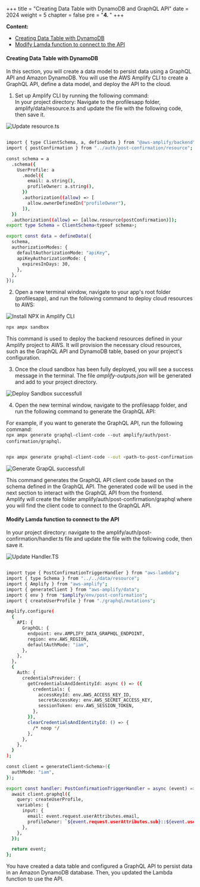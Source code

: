 +++
title = "Creating Data Table with DynamoDB and GraphQL API"
date = 2024
weight = 5
chapter = false
pre = "<b>4. </b>"
+++

**Content:**

-   [Creating Data Table with DynamoDB](#creating-data-table-with-dynamodb)
-   [Modify Lamda function to connect to the API](#modify-lamda-function-to-connect-to-the-api)

#### Creating Data Table with DynamoDB

In this section, you will create a data model to persist data using a GraphQL API and Amazon DynamoDB. You will use the AWS Amplify CLI to create a GraphQL API, define a data model, and deploy the API to the cloud.

1. Set up Amplify CLI by running the following command:  
   In your project directory:
   Navigate to the profilesapp folder, amplify/data/resource.ts and update the file with the following code, then save it.

![Update resource.ts](/images/workshop-setup/3_1_updateData.png?width=full)

```bash

import { type ClientSchema, a, defineData } from "@aws-amplify/backend";
import { postConfirmation } from "../auth/post-confirmation/resource";

const schema = a
  .schema({
    UserProfile: a
      .model({
        email: a.string(),
        profileOwner: a.string(),
      })
      .authorization((allow) => [
        allow.ownerDefinedIn("profileOwner"),
      ]),
  })
  .authorization((allow) => [allow.resource(postConfirmation)]);
export type Schema = ClientSchema<typeof schema>;

export const data = defineData({
  schema,
  authorizationModes: {
    defaultAuthorizationMode: "apiKey",
    apiKeyAuthorizationMode: {
      expiresInDays: 30,
    },
  },
});

```

2. Open a new terminal window, navigate to your app's root folder (profilesapp), and run the following command to deploy cloud resources to AWS:

![Install NPX in Amplify CLI](/images/workshop-setup/3.NPX.png?width=45pc)

```bash
npx ampx sandbox

```

This command is used to deploy the backend resources defined in your Amplify project to AWS. It will provision the necessary cloud resources, such as the GraphQL API and DynamoDB table, based on your project's configuration.

3.  Once the cloud sandbox has been fully deployed, you will see a success message in the terminal. The file _amplify-outputs.json_ will be generated and add to your project directory.

![Deploy Sandbox successfull](/images/workshop-setup/3.1_AddSandbox.png?width=full)

4. Open the new terminal window, navigate to the profilesapp folder, and run the following command to generate the GraphQL API:

For example, if you want to generate the GraphQL API, run the following command:  
`npx ampx generate graphql-client-code --out amplify/auth/post-confirmation/graphql`.

```bash

npx ampx generate graphql-client-code --out <path-to-post-confirmation-handler-dir>/graphql

```

![Generate GrapQL successfull](/images/workshop-setup/3.1_generateGrapQL1.png?width=full)

This command generates the GraphQL API client code based on the schema defined in the GraphQL API. The generated code will be used in the next section to interact with the GraphQL API from the frontend.  
Amplify will create the folder amplify/auth/post-confirmation/graphql where you will find the client code to connect to the GraphQL API.

#### Modify Lamda function to connect to the API

In your project directory: navigate to the amplify/auth/post-confirmation/handler.ts file and update the file with the following code, then save it.

![Update Handler.TS](/images/workshop-setup/2_1_updateHandlerTS.png?width=full)

```bash

import type { PostConfirmationTriggerHandler } from "aws-lambda";
import { type Schema } from "../../data/resource";
import { Amplify } from "aws-amplify";
import { generateClient } from "aws-amplify/data";
import { env } from "$amplify/env/post-confirmation";
import { createUserProfile } from "./graphql/mutations";

Amplify.configure(
  {
    API: {
      GraphQL: {
        endpoint: env.AMPLIFY_DATA_GRAPHQL_ENDPOINT,
        region: env.AWS_REGION,
        defaultAuthMode: "iam",
      },
    },
  },
  {
    Auth: {
      credentialsProvider: {
        getCredentialsAndIdentityId: async () => ({
          credentials: {
            accessKeyId: env.AWS_ACCESS_KEY_ID,
            secretAccessKey: env.AWS_SECRET_ACCESS_KEY,
            sessionToken: env.AWS_SESSION_TOKEN,
          },
        }),
        clearCredentialsAndIdentityId: () => {
          /* noop */
        },
      },
    },
  }
);

const client = generateClient<Schema>({
  authMode: "iam",
});

export const handler: PostConfirmationTriggerHandler = async (event) => {
  await client.graphql({
    query: createUserProfile,
    variables: {
      input: {
        email: event.request.userAttributes.email,
        profileOwner: `${event.request.userAttributes.sub}::${event.userName}`,
      },
    },
  });

  return event;
};

```

You have created a data table and configured a GraphQL API to persist data in an Amazon DynamoDB database. Then, you updated the Lambda function to use the API.
